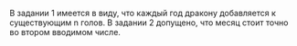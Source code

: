 В задании 1 имеется в виду, что каждый год дракону добавляется 
к существующим n голов. В задании 2 допущено, что месяц стоит 
точно во втором вводимом числе.